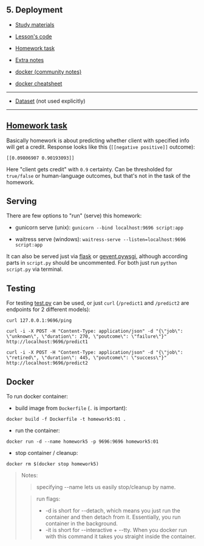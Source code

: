 ## 5. Deployment

* [Study materials](https://github.com/DataTalksClub/machine-learning-zoomcamp/tree/master/05-deployment)

* [Lesson's code](https://github.com/DataTalksClub/machine-learning-zoomcamp/tree/master/05-deployment/code)

* [Homework task](https://github.com/DataTalksClub/machine-learning-zoomcamp/blob/master/cohorts/2023/05-deployment/homework.md)

* [Extra notes](https://github.com/ziritrion/ml-zoomcamp/blob/main/notes/05a_deployment.md)

* [docker (community notes)](https://github.com/ayoub-berdeddouch/mlbookcamp-homeworks/blob/main/Deployment/README.md)

* [docker cheatsheet](https://gist.github.com/ziritrion/1842c8a4c4851602a8733bba19ab6050#docker)

---
* [Dataset](https://www.kaggle.com/datasets/kapturovalexander/bank-credit-scoring/data) (not used explicitly)

---
## [Homework task](https://github.com/DataTalksClub/machine-learning-zoomcamp/blob/master/cohorts/2023/05-deployment/homework.md)

Basically homework is about predicting whether client with specified info will get a credit. Response looks like this (`[[negative positive]]` outcome): 

```
[[0.09806907 0.90193093]]
```
Here "client gets credit" with `0.9` certainty. Can be thresholded for `true/false` or human-language outcomes, but that's not in the task of the homework.

## Serving

There are few options to "run" (serve) this homework:

- gunicorn serve (unix):
`gunicorn --bind localhost:9696 script:app`

- waitress serve (windows):
`waitress-serve --listen=localhost:9696 script:app`

It can also be served just via [flask](https://flask.palletsprojects.com/en/3.0.x/) or [gevent.pywsgi](http://www.gevent.org/api/gevent.pywsgi.html), although according parts in `script.py` should be uncommented. For both just run `python script.py` via terminal.

## Testing
For testing [test.py](test.py) can be used, or just `curl` (`/predict1` and `/predict2` are endpoints for 2 different models):

```
curl 127.0.0.1:9696/ping
```

```
curl -i -X POST -H "Content-Type: application/json" -d "{\"job\": \"unknown\", \"duration\": 270, \"poutcome\": \"failure\"}" http://localhost:9696/predict1
```

```
curl -i -X POST -H "Content-Type: application/json" -d "{\"job\": \"retired\", \"duration\": 445, \"poutcome\": \"success\"}" http://localhost:9696/predict2
```

## Docker

To run docker container:
- build image from `Dockerfile` (`.` is important):
``` 
docker build -f Dockerfile -t homework5:01 .
```
- run the container:
```
docker run -d --name homework5 -p 9696:9696 homework5:01
```
- stop container / cleanup:
```
docker rm $(docker stop homework5)
```

> Notes: 
>>specifying --name lets us easily stop/cleanup by name.
>
>> run flags: 
>> - -d is short for --detach, which means you just run the container and then detach from it. Essentially, you run container in the background.
>> - -it is short for --interactive + --tty. When you docker run with this command it takes you straight inside the container.
